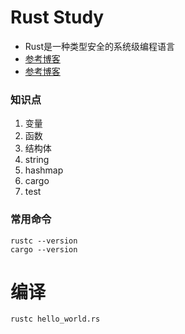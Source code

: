 # Rust Study
- Rust是一种类型安全的系统级编程语言
- [参考博客](https://juejin.cn/post/6973310351349645319)
- [参考博客](https://geektutu.com/post/quick-rust.html)
### 知识点
1. 变量
2. 函数
3. 结构体
4. string
5. hashmap
6. cargo
7. test
### 常用命令
```shell
rustc --version
cargo --version
```
# 编译
```
rustc hello_world.rs
```